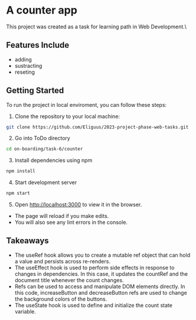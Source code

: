 # A counter app 
This project was created as a task for learning path in Web Development.\

## Features Include
* adding
* sustracting
* reseting



## Getting Started

To run the project in local enviroment, you can follow these steps:

1. Clone the repository to your local machine:
```bash
git clone https://github.com/Eliguus/2023-project-phase-web-tasks.git
```
2. Go into ToDo directory
```bash
cd on-boarding/task-6/counter
```
3. Install dependencies using npm
```bash
npm install
```
4. Start development server
```bash
npm start
```

5. Open [http://localhost:3000](http://localhost:3000) to view it in the browser.

* The page will reload if you make edits.
* You will also see any lint errors in the console.


## Takeaways
* The useRef hook allows you to create a mutable ref object that can hold a value and persists across re-renders.
* The useEffect hook is used to perform side effects in response to changes in dependencies. In this case, it updates the countRef and the document title whenever the count changes.
* Refs can be used to access and manipulate DOM elements directly. In this code, increaseButton and decreaseButton refs are used to change the background colors of the buttons.
* The useState hook is used to define and initialize the count state variable.